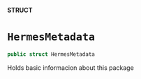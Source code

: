 **STRUCT**

# `HermesMetadata`

```swift
public struct HermesMetadata
```

Holds basic informacion about this package
